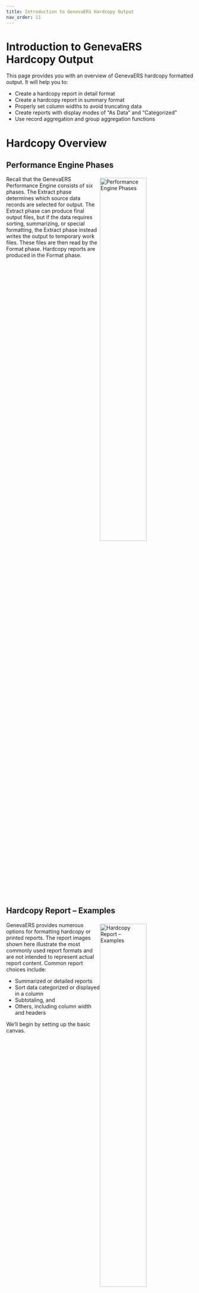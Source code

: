 ```yaml
---
title: Introduction to GenevaERS Hardcopy Output
nav_order: 11
---
```


# Introduction to GenevaERS Hardcopy Output

This page provides you with an overview of GenevaERS hardcopy formatted output. It will help you to: 
- Create a hardcopy report in detail format 
- Create a hardcopy report in summary format 
- Properly set column widths to avoid truncating data 
- Create reports with display modes of “As Data” and “Categorized” 
- Use record aggregation and group aggregation functions

<div style="clear: right" >

# Hardcopy Overview

## Performance Engine Phases

<img style="float: right;" width="50%" vspace="5" alt="Performance Engine Phases" src=images/Module10-Hardcopy_Output/Module10_Slide3.jpeg title="Performance Engine Phases"/>

Recall that the GenevaERS Performance Engine consists of six phases. The Extract phase determines which source data records are selected for output. The Extract phase can produce final output files, but if the data requires sorting, summarizing, or special formatting, the Extract phase instead writes the output to temporary work files. These files are then read by the Format phase. Hardcopy reports are produced in the Format phase.

<div style="clear: right" >

## Hardcopy Report – Examples

<img style="float: right;" width="50%" vspace="5" alt="Hardcopy Report – Examples" src=images/Module10-Hardcopy_Output/Module10_Slide4.jpeg title="Hardcopy Report – Examples"/>

GenevaERS provides numerous options for formatting hardcopy or printed reports. The report images shown here illustrate the most commonly used report formats and are not intended to represent actual report content. Common report choices include:
- Summarized or detailed reports
- Sort data categorized or displayed in a column
- Subtotaling, and
- Others, including column width and headers

We’ll begin by setting up the basic canvas. 

<div style="clear: right" >

# View Properties

## General Tab

<img style="float: right;" width="50%" vspace="5" alt="View Properties – General Tab" src=images/Module10-Hardcopy_Output/Module10_Slide5.jpeg title="View Properties – General Tab"/>

Begin on the View Properties tab and select Hardcopy Report. Enter the number of lines to be printed per page, which is normally about 60. Then enter the report width. Note that the width depends upon the tools that will be used for display or printing; this is typically 80 to 255 characters. 

<div style="clear: right" >

## Extract Phase Tab

<img style="float: right;" width="50%" vspace="5" alt="View Properties – Extract Phase Tab" src=images/Module10-Hardcopy_Output/Module10_Slide6.jpeg title="View Properties – Extract Phase Tab"/>
Next, click the Extract Phase tab. Normally, record aggregation, or the summarizing of numeric values for a group of records, occurs in the Format phase of a GenevaERS job stream, but a certain amount of aggregation can be accomplished in the Extract phase. 

This feature can be selected in the Extract-Phase Record Aggregation section of the screen. However, if you want to produce a detailed listing of all extracted records, select Do not aggregate records. If you do not select this option for a detailed report, the report might contain an inconsistent mix of aggregated and detail records.

Because hardcopy reports require the use of the Format phase, you must assign the extract output to an Extract Work file. This example uses file number 1. Format phase job number 1 will read file number 1. 

<div style="clear: right" >

## Format Phase Tab

<img style="float: right;" width="50%" vspace="5" alt="Format Phase Tab" src=images/Module10-Hardcopy_Output/Module10_Slide7.jpeg title="Format Phase Tab"/>

Next, perform the following steps:
- Click the Format Phase tab. 
- To create a detailed report of all records extracted, select Do not aggregate records. 
- Select Write all eligible records. 
- Enter the error fill and truncation fill values. The error fill value is displayed in numeric columns if the data source is nonnumeric. The truncation fill value is displayed if a numeric value does not fit in the space provided by the column width. 

<div style="clear: right" >

## Header/Footer Tab

<img style="float: right;" width="50%" vspace="5" alt="Header/Footer Tab" src=images/Module10-Hardcopy_Output/Module10_Slide8.jpeg title="Header/Footer Tab"/>

Click the Header/Footer tab to enter the report headings. Report headings can be entered as a combination of text constants and variable values. The variable values are represented as functions and are shown in the center frame of the screen. 

These functions are predefined keywords that can be used to define the headings. The most common keywords (Date, Time, Page Number, and View ID) are available as buttons, and many others are available in the drop-down list in the Functions area. 

<div style="clear: right" >

# View Editor

<img style="float: right;" width="50%" vspace="5" alt="View Editor" src=images/Module10-Hardcopy_Output/Module10_Slide9.jpeg title="View Editor"/>

Now the view properties are defined and it is time to build the view columns. 

Hardcopy views must have one or more alphanumeric columns containing items such as names, dates, or codes. At least one of these columns must be a sort field, sometimes referred to as a sort key. In addition, one or more numeric columns can be subtotaled. 

In this example, the view consists of three columns: the two sort key fields (Store_ID and Customer_ID) and Order_Total_Amount. 

The column headings that are printed on the report can be specified on this screen. A column heading value defaults to the heading value in the logical record. If there is no heading value in the logical record, the field name is used. You can overtype this value as needed. 

<div style="clear: right" >

## Sort Keys

<img style="float: right;" width="50%" vspace="5" alt="Sort Key #1" src=images/Module10-Hardcopy_Output/Module10_Slide10.jpeg title="Sort Key #1"/>

The simplest report contains a sort field displayed as simple data and includes no subtotals. To produce a report that is formatted to display information as data and to have no sort key footer, you open the Sort Key Properties tab and select As Data for the display mode and Suppress Print for the sort key footer option. If all sort keys have these same parameters, the report will look much like a spreadsheet with columns and rows of data.

<div style="clear: right" >

<img style="float: right;" width="50%" vspace="5" alt="Sort Key #2" src=images/Module10-Hardcopy_Output/Module10_Slide11.jpeg title="Sort Key #2"/>
The second column has the same sort key attributes. 

Note the other key attributes. For example, the spaces before column attribute places blank spaces between columns. This can be adjusted to accommodate more columns or improve the appearance of the report layout.

You must be careful when assigning the column length or width. The column width must be large enough to fit the numbers that will be placed within it. This will help prevent truncation.
The next page shows the output from this view.

<div style="clear: right" >

## Hardcopy Header

<img style="float: right;" width="50%" vspace="5" alt="Hardcopy Header" src=images/Module10-Hardcopy_Output/Module10_Slide12.jpeg title="Hardcopy Header"/>

This output header displays the three pieces defined on the View Properties Header/Footer tab: the view ID, the label “Hardcopy Report Example,” and the processing date. The output also displays three columns. Although the column widths were large enough to store the data in the input file, they are not wide enough to display the data properly in the report columns. 

Also, the column headings defaulted to the field names but were truncated because they are longer than the defined column widths. Finally, additional spaces are needed for masking characters, so the overflow characters from the View Properties panel were inserted in place of the numeric values. 

<div style="clear: right" >

## Spacing and Column Sizes

<img style="float: right;" width="50%" vspace="5" alt="Spacing and Column Sizes" src=images/Module10-Hardcopy_Output/Module10_Slide13.jpeg title="Spacing and Column Sizes"/>

To format the report output so that it is easier to read and understand, we can adjust the column length from 6 to 12 for column 3 and use more than one row to accommodate more descriptive column headers. For example, instead of a column heading of “STORE_ID,” we now have a row for “STORE” and a row for “ID.” Both values fit within the column length of 5.

Note also that we have increased the spaces before columns from 2 to 5, simply to improve the look of the report.

<div style="clear: right" >

## Detailed Report

<img style="float: right;" width="50%" vspace="5" alt="Detailed Report" src=images/Module10-Hardcopy_Output/Module10_Slide14.jpeg title="Detailed Report"/>

Note that the column headings are now understandable. Also, the order total amounts are now visible and are properly formatted. 

Because this is a detail report, the rows of data on this report show one extracted record from the Extract phase. There are no subtotals.

<div style="clear: right" >

## Categorize

<img style="float: right;" width="50%" vspace="5" alt="Sort Key 1 – Categorize" src=images/Module10-Hardcopy_Output/Module10_Slide15.jpeg title="Sort Key 1 – Categorize"/>

As an alternative to displaying sort key values “as data” (that is, in columnar format), you can display sort key values on the left side of the page, with indentation, and group records with the same sort key values together. This is known as the “categorized” format. 

The Sort Key Properties list for the second column specifies data that is categorized with a CUSTOMER sort key label.

Our report will still not include any subtotals because both sort keys still suppress the Sort Key Footer, or Subtotal, option.

<div style="clear: right" >

<img style="float: right;" width="50%" vspace="5" alt="Hardcopy Report – Categorized" src=images/Module10-Hardcopy_Output/Module10_Slide16.jpeg title="Hardcopy Report – Categorized"/>

The modified view now produces the report shown here. In this report, sort keys are shown on the left side of the report and are only shown only when their value changes. Because this report shows all detailed records, the headings are printed once, followed by values.

Because subtotals are still suppressed, a summarized amount accumulating the orders for Customers 1, 2, and 3 for Store 1 is not shown yet.

<div style="clear: right" >

## Subtotaling

<img style="float: right;" width="50%" vspace="5" alt="Subtotaling" src=images/Module10-Hardcopy_Output/Module10_Slide17.jpeg title="Subtotaling"/>

If we select Print instead of Suppress for the sort key footer option on both sort keys, the report will also contain subtotals at each sort break. The subtotals will be prefaced with the value in the Sort Key Footer Label field; in this example, the sort key footer label is “Subtotal.”

The value to be placed in this subtotal field is determined by the group aggregation function, which in this example is Sum. The subtotal will contain a simple sum of the more detailed values.

<div style="clear: right" >

<img style="float: right;" width="50%" vspace="5" alt="Subtotal Example" src=images/Module10-Hardcopy_Output/Module10_Slide18.jpeg title="Subtotal Example"/>

The output now shows subtotaled rows after each sort key break. In this example, the subtotal for Customer 1 at Store 1 is 10,249.01, which is the accumulated value of the three individual orders of 58.25, 10,065.43, and 125.33.

The subtotals for Store 1 also include the order totals for Customers 2 and 3, plus a store total at the bottom of this section of the report. 

<div style="clear: right" >

## Aggregate Records

<img style="float: right;" width="50%" vspace="5" alt="Aggregate Records" src=images/Module10-Hardcopy_Output/Module10_Slide19.jpeg title="Aggregate Records"/>

On the View Properties Format Phase tab, if you modify the aggregation parameter to aggregate similar records, your report will show only one row for each subtotaled value.

<div style="clear: right" >

## Subtotaling

<img style="float: right;" width="50%" vspace="5" alt="Subtotaling" src=images/Module10-Hardcopy_Output/Module10_Slide20.jpeg title="Subtotaling"/>

No changes to the sort keys are required. However, note that the footer options become unavailable on the lowest sort key. By definition, aggregated views do not print the individual records that are extracted in the Extract phase. 

In aggregated views, the lowest level of detail is the record aggregated to the lowest sort key. In this instance, subtotaling would be meaningless because there would be only one record with those values in the entire report.

<div style="clear: right" >

## Specify Column Aggregation Function

<img style="float: right;" width="50%" vspace="5" alt="Specify Column Aggregation Function" src=images/Module10-Hardcopy_Output/Module10_Slide21.jpeg title="Specify Column Aggregation Function"/>

The column aggregation functions specify what should occur within the column at aggregation time. 

The record aggregation function specifies what should happen on the lowest print level (the record aggregated across all sort keys). In this example, that is the record aggregated to Store and Customer. 

The group aggregation function specifies the action at all higher-level sort breaks. In this example, it applies to sort breaks on the store ID.

In this example, at the lowest level (the record level) and on subsequent subtotals (at the group level), the order total amounts will be summed.

<div style="clear: right" >

## Summary Report Example

<img style="float: right;" width="50%" vspace="5" alt="Summary Report Example" src=images/Module10-Hardcopy_Output/Module10_Slide22.jpeg title="Summary Report Example"/>

Our new report will aggregate all records to the Store and Customer level as the lowest level of detail. These records are very similar to the subtotals printed on the detail report at the end of each customer section (the record aggregation function) and then at the sort break for stores (the group aggregation function). 

<div style="clear: right" >

## As Data Option

<img style="float: right;" width="50%" vspace="5" alt="As Data Option" src=images/Module10-Hardcopy_Output/Module10_Slide23.jpeg title="As Data Option"/>

It is possible to mix sort keys as categorized and as data, depending upon the report needs. In this example, we have changed the lowest sort key, Customer, from “Categorize” to “As Data.”

<div style="clear: right" >

## Categorized and As Data

<img style="float: right;" width="50%" vspace="5" alt="Categorized and As Data" src=images/Module10-Hardcopy_Output/Module10_Slide24.jpeg title="Categorized and As Data"/>

The report now shows the store on the left side of the screen, but the second sort key, Customer, is shown as columnar data. Note that the aggregated values are the same as on the previous report.

<div style="clear: right" >

<img style="float: right;" width="50%" vspace="5" alt="Both Sort Keys as Data (1 of 2)" src=images/Module10-Hardcopy_Output/Module10_Slide25.jpeg title="Both Sort Keys as Data (1 of 2)"/>

If we change the first sort key to display as data but leave the sort key footer option as “Print,” we will see subtotals for the store, but the data will be displayed in columnar format.

<div style="clear: right" >

<img style="float: right;" width="50%" vspace="5" alt="Both Sort Keys as Data (2 of 2)" src=images/Module10-Hardcopy_Output/Module10_Slide26.jpeg title="Both Sort Keys as Data (2 of 2)"/>

After the changes to the view, the sort keys are both shown as data. Subtotals are also shown on the report, unlike the first example report in this module, where no subtotals were shown. Note that the store ID is repeated on the subtotal line but the customer ID is not, indicating that this is a subtotal. 

<div style="clear: right" >

## Sort Keys Page Break Option

<img style="float: right;" width="50%" vspace="5" alt="Sort Keys Page Break Option" src=images/Module10-Hardcopy_Output/Module10_Slide27.jpeg title="Sort Keys Page Break Option"/>

We can also change the sort keys so that new page headings are printed on a page break. 

<div style="clear: right" >

<img style="float: right;" width="50%" vspace="5" alt="Page Break Example" src=images/Module10-Hardcopy_Output/Module10_Slide28.jpeg title="Page Break Example"/>

The change to the view creates a report in which each page contains the value for one and only one store. The first character on the report heading line (which is not shown on this graphic) contains a character that causes the printer to advance to the next page.

<div style="clear: right" >

<img style="float: right;" width="50%" vspace="5" alt="Page Break Field Value" src=images/Module10-Hardcopy_Output/Module10_Slide29.jpeg title="Page Break Field Value"/>

You can use the list in the middle of the View Properties Header/Footer tab to promote a sort field into the header or footer. Once this is done, the sort field becomes a page break field, and any change in value begins a new page that contains the sort value in the header.

<div style="clear: right" >

<img style="float: right;" width="50%" vspace="5" alt="Page Break Header Example" src=images/Module10-Hardcopy_Output/Module10_Slide30.jpeg title="Page Break Header Example"/>

The results show that, in addition to each page of the report containing the value for one and only one store, the value is now shown in the heading of the report. Note that the store ID is no longer listed at the top of each store break. 

<div style="clear: right" >

## Max and Min Aggregation Functions

<img style="float: right;" width="50%" vspace="5" alt="Max and Min Aggregation Functions" src=images/Module10-Hardcopy_Output/Module10_Slide31.jpeg title="Max and Min Aggregation Functions"/>

When you are creating subtotals, the Format phase provides more options than simply summing column values. You can specify that, when a sort key value changes or “breaks,” one of two things happens:

The column calculation specified in logic text for the column is repeated, or

The more detailed records at the next lowest sort break level are examined and one of the following values is printed: 

1. The value from the first record in the group 
2. The value from the last record in the group
3. The maximum value in the group, or
4. The minimum value in the group

In this example, one column will print the maximum value for the sort break and the other will print the minimum. When these functions are specified for record aggregation functions, they are repeated as the group-level aggregation function.

<div style="clear: right" >

<img style="float: right;" width="50%" vspace="5" alt="Max and Min Aggregation Functions" src=images/Module10-Hardcopy_Output/Module10_Slide32.jpeg title="Max and Min Aggregation Functions"/>

The output from this view shows that, for Customer 1, the highest order was $10,065.43 and the lowest order was $58.25. For Store 1, Customer 1’s order of $10,065.43 was the highest order amount, but Customer 2’s order of $33.12 was the lowest order amount. 

<div style="clear: right" >

<img style="float: right;" width="50%" vspace="5" alt="Group Max and Min Aggregation Functions" src=images/Module10-Hardcopy_Output/Module10_Slide33.jpeg title="Group Max and Min Aggregation Functions"/>

Group-level functions may be different from record aggregation only when record aggregation is specified as Sum. When they are different, the detailed values for the lowest sort break will be aggregated. The group-level functions will be performed on each subtotal. 

In this example, we will see the accumulated orders for each customer, and the subtotals will be either the maximum accumulated customer orders or the minimum.

<div style="clear: right" >

<img style="float: right;" width="50%" vspace="5" alt="Group Max and Min Report Examples" src=images/Module10-Hardcopy_Output/Module10_Slide34.jpeg title="Group Max and Min Report Examples"/>

The results show the accumulation of all orders for Customer 1, rather than the highest or lowest individual order. At the store level, the group function is performed, which shows the highest or lowest accumulated orders for all customers at that store. For example, the accumulated order for Customer 1 is the highest for Store 1, and the accumulated orders for Customer 3 are the lowest.

<div style="clear: right" >

## Group First and Last Aggregation Functions

<img style="float: right;" width="50%" vspace="5" alt="Group First and Last Aggregation Functions" src=images/Module10-Hardcopy_Output/Module10_Slide35.jpeg title="Group First and Last Aggregation Functions"/>

In this example, we’ve selected First and Last as the “group by” functions. First will show the first record for a sort key break after the extract file has been sorted. Last will show the last record.

<div style="clear: right" >

<img style="float: right;" width="50%" vspace="5" alt="Group First and Last Aggregation Functions" src=images/Module10-Hardcopy_Output/Module10_Slide36.jpeg title="Group First and Last Aggregation Functions"/>

The first accumulated orders within Store 1 are for Customer 1; the last is for Customer 3. Using the “first” and “last” functions requires considering the interaction with the sort fields, particularly when using “first” or “last” record aggregation functions on summary views. 

If the sort order of the extract file is not predictable because of duplicate values in all the view sort fields, the results of the “first” or “last” functions may seem random. Sorting a view by a time stamp, even if the time stamp is hidden from the final printout, can make the results predictable.

<div style="clear: right" >

## Sort Titles

<img style="float: right;" width="50%" vspace="5" alt="Sort Titles" src=images/Module10-Hardcopy_Output/Module10_Slide37.jpeg title="Sort Titles"/>

The last feature is called Sort Titles. Sort Titles allows for descriptions to be placed next to sort keys by doing a lookup in a reference file. These are useful when sorting by codes, such as customer or store IDs. They are specified on the bottom panel when you view a sort key property. Select the sort key and then, on the Sort Key Title tab, select the title to be used to describe the sort field. To do this, first select the logical record from the View Source list and then select the field from the Title Field list. Be sure to adjust the length of the title field to be shown on the report. 
In this example, we have selected the customer email name to describe the customer ID.

<div style="clear: right" >

<img style="float: right;" width="50%" vspace="5" alt="Sort Titles Example" src=images/Module10-Hardcopy_Output/Module10_Slide38.jpeg title="Sort Titles Example"/>

The report now shows the customer email name next to the customer ID, which is used to sort the view. It is important to remember that sort titles do not affect the sort order of the view. 

Note: If no sort title is found, the value “NO TITLE FOUND” is printed instead. 

Sort titles are the only type of lookup performed in the Format phase. The data used for the lookup is prepared by the Reference phase in the same way that lookup data is used in the Extract phase.

<div style="clear: right" > 

# Links

Place following text in the topic:  
    ````
    [Topic A](TopicA)
    ````

The link displays as:   
[Topic A](TopicA)